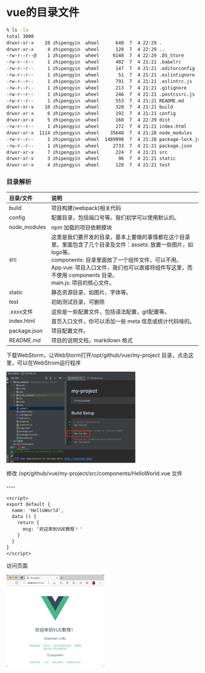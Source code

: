 # vue的目录文件



```bash
% ls -la
total 3000
drwxr-xr-x    20 zhipengyin  wheel      640  7  4 22:29 .
drwxr-xr-x     4 zhipengyin  wheel      128  7  4 22:29 ..
-rw-r--r--@    1 zhipengyin  wheel     6148  7  4 22:29 .DS_Store
-rw-r--r--     1 zhipengyin  wheel      402  7  4 21:21 .babelrc
-rw-r--r--     1 zhipengyin  wheel      147  7  4 21:21 .editorconfig
-rw-r--r--     1 zhipengyin  wheel       51  7  4 21:21 .eslintignore
-rw-r--r--     1 zhipengyin  wheel      791  7  4 21:21 .eslintrc.js
-rw-r--r--     1 zhipengyin  wheel      213  7  4 21:21 .gitignore
-rw-r--r--     1 zhipengyin  wheel      246  7  4 21:21 .postcssrc.js
-rw-r--r--     1 zhipengyin  wheel      553  7  4 21:21 README.md
drwxr-xr-x    10 zhipengyin  wheel      320  7  4 21:21 build
drwxr-xr-x     6 zhipengyin  wheel      192  7  4 21:21 config
drwxr-xr-x     5 zhipengyin  wheel      160  7  4 22:29 dist
-rw-r--r--     1 zhipengyin  wheel      272  7  4 21:21 index.html
drwxr-xr-x  1114 zhipengyin  wheel    35648  7  4 21:28 node_modules
-rw-r--r--     1 zhipengyin  wheel  1489998  7  4 21:28 package-lock.json
-rw-r--r--     1 zhipengyin  wheel     2733  7  4 21:21 package.json
drwxr-xr-x     7 zhipengyin  wheel      224  7  4 21:21 src
drwxr-xr-x     3 zhipengyin  wheel       96  7  4 21:21 static
drwxr-xr-x     4 zhipengyin  wheel      128  7  4 21:21 test
```

### 目录解析

| 目录/文件    | 说明                                                         |
| :----------- | :----------------------------------------------------------- |
| build        | 项目构建(webpack)相关代码                                    |
| config       | 配置目录，包括端口号等。我们初学可以使用默认的。             |
| node_modules | npm 加载的项目依赖模块                                       |
| src          | 这里是我们要开发的目录，基本上要做的事情都在这个目录里。里面包含了几个目录及文件：assets: 放置一些图片，如logo等。<br />components: 目录里面放了一个组件文件，可以不用。<br />App.vue: 项目入口文件，我们也可以直接将组件写这里，而不使用 components 目录。<br />main.js: 项目的核心文件。 |
| static       | 静态资源目录，如图片、字体等。                               |
| test         | 初始测试目录，可删除                                         |
| .xxxx文件    | 这些是一些配置文件，包括语法配置，git配置等。                |
| index.html   | 首页入口文件，你可以添加一些 meta 信息或统计代码啥的。       |
| package.json | 项目配置文件。                                               |
| README.md    | 项目的说明文档，markdown 格式                                |



下载WebStorm，让WebStorm打开/opt/github/vue/my-project 目录，点击这里，可以在WebStrom运行程序

<img src="https://raw.githubusercontent.com/yinzhipeng123/Picture_Bed/main/202207042321733.png" alt="image-20220704232138680" style="zoom: 33%;" />

修改 /opt/github/vue/my-project/src/components/HelloWorld.vue 文件



```vue
。。。。

<script>
export default {
  name: 'HelloWorld',
  data () {
    return {
      msg: '欢迎来到VUE教程！'
    }
  }
}
</script>
```

访问页面

<img src="https://raw.githubusercontent.com/yinzhipeng123/Picture_Bed/main/202207042328009.png" alt="image-20220704232824958" style="zoom:25%;" />